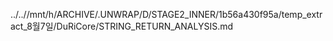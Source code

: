../..//mnt/h/ARCHIVE/.UNWRAP/D/STAGE2_INNER/1b56a430f95a/temp_extract_8월7일/DuRiCore/STRING_RETURN_ANALYSIS.md